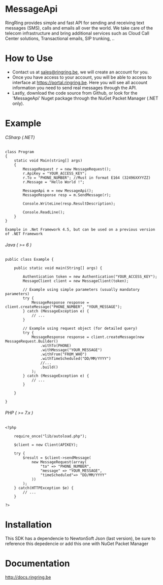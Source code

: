 # MessageApi
RingRing provides simple and fast API for sending and receiving text messages (SMS), calls and emails all over the world.  We take care of the telecom infrastructure and bring additional services such as Cloud Call Center solutions, Transactional emails, SIP trunking, .. 

# How to Use

- Contact us at sales@ringring.be, we will create an account for you.
- Once you have access to your account, you will be able to access to interface at https://portal.ringring.be. Here you will see all account information you need to send real messages through the API.
- Lastly, download the code source from Github, or look for the 'MessageApi' Nuget package through the NuGet Packet Manager (.NET only).

# Example

###### CSharp (.NET)
```
class Program
{
    static void Main(string[] args)
    {
        MessageRequest r = new MessageRequest();
        r.ApiKey = "YOUR_ACCESS_KEY";
        r.To = "PHONE_NUMBER"; //Must in format E164 (32496XXYYZZ)
        r.Message = "Hello World !";

        MessageApi m = new MessageApi();
        MessageResponse resp = m.SendMessage(r);

        Console.WriteLine(resp.ResultDescription);

        Console.ReadLine();
    }
}
```
```
Example in .Net Framework 4.5, but can be used on a previous version of .NET Framework
```

###### Java ( >= 6 )
```
public class Example {

    public static void main(String[] args) {
    
        Authentication token = new Authentication("YOUR_ACCESS_KEY");
        MessageClient client = new MessageClient(token);
		
		// Example using simple parameters (usually mandatory parameters)
		try {
			MessageResponse response = client.createMessage("PHONE_NUMBER", "YOUR_MESSAGE");
		} catch (MessageException e) {
			// ...
		}
		
		// Example using request object (for detailed query) 
		try {
			MessageResponse response = client.createMessage(new MessageRequest.Builder()
				.withTo(PHONE)
				.withMessage("YOUR_MESSAGE")
				.withFrom("FROM_WHO")
				.withTimeScheduled("DD/MM/YYYY")
				//...
				.build()
			);
		} catch (MessageException e) {
			// ...
		}
		
    }
    
}
```

###### PHP ( >= 7.x )
```
<?php

	require_once("lib/autoload.php");

	$client = new Client(APIKEY);
	
	try {
		$result = $client->sendMessage(
			new MessageRequest(array(
				"to" => "PHONE_NUMBER",
				"message" => "YOUR_MESSAGE",
				"timeScheduled"=> "DD/MM/YYYY"
			))
		);
	} catch(HTTPException $e) {
		// ...
	}
	
?>
```

# Installation

This SDK has a dependencie to NewtonSoft Json (last version), be sure to reference this depedencie or add this one with NuGet Packet Manager

# Documentation

http://docs.ringring.be 


